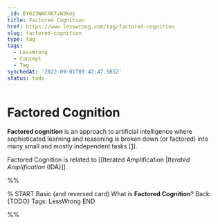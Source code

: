 ```yaml
---
_id: EY623WWCXKTvN3kmj
title: Factored Cognition
href: https://www.lesswrong.com/tag/factored-cognition
slug: factored-cognition
type: tag
tags:
  - LessWrong
  - Concept
  - Tag
synchedAt: '2022-09-01T09:42:47.585Z'
status: todo
---
```


# Factored Cognition

**Factored cognition** is an approach to artificial intelligence where sophisticated learning and reasoning is broken down (or factored) into many small and mostly independent tasks \[[1](https://ought.org/research/factored-cognition)\].

Factored Cognition is related to [[Iterated Amplification |*Iterated Amplification* (IDA)]].


%%

% START
Basic (and reversed card)
What is **Factored Cognition**?
Back: {TODO}
Tags: LessWrong
END

%%
	
